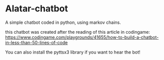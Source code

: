 # Alatar-chatbot
A simple chatbot coded in python, using markov chains.

this chatbot was created after the reading of this article in codingame:
https://www.codingame.com/playgrounds/41655/how-to-build-a-chatbot-in-less-than-50-lines-of-code

You can also install the pyttsx3 library if you want to hear the bot!
